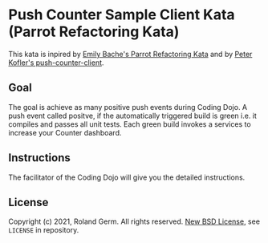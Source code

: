 # Push Counter Sample Client Kata (Parrot Refactoring Kata)

This kata is inpired by [Emily Bache's Parrot Refactoring Kata](https://github.com/emilybache/Parrot-Refactoring-Kata) and by [Peter Kofler's push-counter-client](https://github.com/codecop/push-counter-client).

## Goal 

The goal is achieve as many positive push events during Coding Dojo. A push event called positve, if the automatically triggered build is green i.e. it compiles and passes all unit tests. Each green build invokes a services to increase your Counter dashboard.

## Instructions

The facilitator of the Coding Dojo will give you the detailed instructions. 

## License

Copyright (c) 2021, Roland Germ. All rights reserved.
[New BSD License](https://opensource.org/licenses/BSD-3-Clause), see `LICENSE` in repository.
